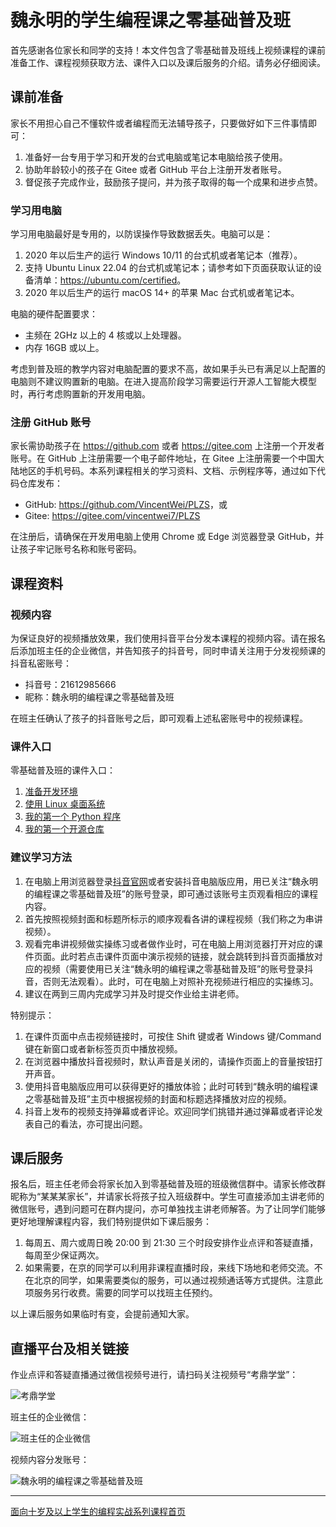 # 魏永明的学生编程课之零基础普及班

首先感谢各位家长和同学的支持！本文件包含了零基础普及班线上视频课程的课前准备工作、课程视频获取方法、课件入口以及课后服务的介绍。请务必仔细阅读。

## 课前准备

家长不用担心自己不懂软件或者编程而无法辅导孩子，只要做好如下三件事情即可：

1. 准备好一台专用于学习和开发的台式电脑或笔记本电脑给孩子使用。
1. 协助年龄较小的孩子在 Gitee 或者 GitHub 平台上注册开发者账号。
1. 督促孩子完成作业，鼓励孩子提问，并为孩子取得的每一个成果和进步点赞。

### 学习用电脑

学习用电脑最好是专用的，以防误操作导致数据丢失。电脑可以是：

1. 2020 年以后生产的运行 Windows 10/11 的台式机或者笔记本（推荐）。
1. 支持 Ubuntu Linux 22.04 的台式机或笔记本；请参考如下页面获取认证的设备清单：<https://ubuntu.com/certified>。
1. 2020 年以后生产的运行 macOS 14+ 的苹果 Mac 台式机或者笔记本。

电脑的硬件配置要求：

- 主频在 2GHz 以上的 4 核或以上处理器。
- 内存 16GB 或以上。

考虑到普及班的教学内容对电脑配置的要求不高，故如果手头已有满足以上配置的电脑则不建议购置新的电脑。在进入提高阶段学习需要运行开源人工智能大模型时，再行考虑购置新的开发用电脑。

### 注册 GitHub 账号

家长需协助孩子在 <https://github.com> 或者 <https://gitee.com> 上注册一个开发者账号。在 GitHub 上注册需要一个电子邮件地址，在 Gitee 上注册需要一个中国大陆地区的手机号码。本系列课程相关的学习资料、文档、示例程序等，通过如下代码仓库发布：

- GitHub: <https://github.com/VincentWei/PLZS>，或
- Gitee: <https://gitee.com/vincentwei7/PLZS>

在注册后，请确保在开发用电脑上使用 Chrome 或 Edge 浏览器登录 GitHub，并让孩子牢记账号名称和账号密码。

## 课程资料

### 视频内容

为保证良好的视频播放效果，我们使用抖音平台分发本课程的视频内容。请在报名后添加班主任的企业微信，并告知孩子的抖音号，同时申请关注用于分发视频课的抖音私密账号：

- 抖音号：21612985666
- 昵称：魏永明的编程课之零基础普及班

在班主任确认了孩子的抖音账号之后，即可观看上述私密账号中的视频课程。

### 课件入口

零基础普及班的课件入口：

1. [准备开发环境](https://courses.fmsoft.cn/plzs/preparing-ubuntu-linux.html)
1. [使用 Linux 桌面系统](https://courses.fmsoft.cn/plzs/using-linux-desktop-system.html)
1. [我的第一个 Python 程序](https://courses.fmsoft.cn/plzs/my-first-python-program.html)
1. [我的第一个开源仓库](https://courses.fmsoft.cn/plzs/my-first-open-source-repository.html)

### 建议学习方法

1. 在电脑上用浏览器登录[抖音官网](https://www.douyin.com)或者安装抖音电脑版应用，用已关注“魏永明的编程课之零基础普及班”的账号登录，即可通过该账号主页观看相应的课程内容。
1. 首先按照视频封面和标题所标示的顺序观看各讲的课程视频（我们称之为串讲视频）。
1. 观看完串讲视频做实操练习或者做作业时，可在电脑上用浏览器打开对应的课件页面。此时若点击课件页面中演示视频的链接，就会跳转到抖音页面播放对应的视频（需要使用已关注“魏永明的编程课之零基础普及班”的账号登录抖音，否则无法观看）。此时，可在电脑上对照补充视频进行相应的实操练习。
1. 建议在两到三周内完成学习并及时提交作业给主讲老师。

特别提示：

1. 在课件页面中点击视频链接时，可按住 Shift 键或者 Windows 键/Command 键在新窗口或者新标签页页中播放视频。
1. 在浏览器中播放抖音视频时，默认声音是关闭的，请操作页面上的音量按钮打开声音。
1. 使用抖音电脑版应用可以获得更好的播放体验；此时可转到“魏永明的编程课之零基础普及班”主页中根据视频的封面和标题选择播放对应的视频。
1. 抖音上发布的视频支持弹幕或者评论。欢迎同学们挑错并通过弹幕或者评论发表自己的看法，亦可提出问题。

## 课后服务

报名后，班主任老师会将家长加入到零基础普及班的班级微信群中。请家长修改群昵称为“某某某家长”，并请家长将孩子拉入班级群中。学生可直接添加主讲老师的微信账号，遇到问题可在群内提问，亦可单独找主讲老师解答。为了让同学们能够更好地理解课程内容，我们特别提供如下课后服务：

1. 每周五、周六或周日晚 20:00 到 21:30 三个时段安排作业点评和答疑直播，每周至少保证两次。
2. 如果需要，在京的同学可以利用非课程直播时段，来线下场地和老师交流。不在北京的同学，如果需要类似的服务，可以通过视频通话等方式提供。注意此项服务另行收费。需要的同学可以找班主任预约。

以上课后服务如果临时有变，会提前通知大家。

## 直播平台及相关链接

作业点评和答疑直播通过微信视频号进行，请扫码关注视频号“考鼎学堂”：

![考鼎学堂](https://courses.fmsoft.cn/plzs/assets/qrcode-wechat-channel-weiym.png)

班主任的企业微信：

![班主任的企业微信](https://courses.fmsoft.cn/plzs/assets/qrcode-wechat-enterprise-lee.png)

视频内容分发账号：

![魏永明的编程课之零基础普及班](https://courses.fmsoft.cn/plzs/assets/qrcode-douyin-class-newbie.jpg)

---

[面向十岁及以上学生的编程实战系列课程首页](README.md)
